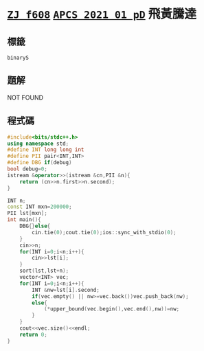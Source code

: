 # [`ZJ f608`](https://zerojudge.tw/ShowProblem?problemid=f608) [`APCS 2021 01 pD`]() 飛黃騰達
## 標籤
`binaryS` 
## 題解
NOT FOUND  

## 程式碼
```cpp
#include<bits/stdc++.h>
using namespace std;
#define INT long long int
#define PII pair<INT,INT>
#define DBG if(debug)
bool debug=0;
istream &operator>>(istream &cn,PII &n){
	return (cn>>n.first>>n.second);
}

INT n;
const INT mxn=200000;
PII lst[mxn];
int main(){
	DBG{}else{
		cin.tie(0);cout.tie(0);ios::sync_with_stdio(0);
	}
	cin>>n;
	for(INT i=0;i<n;i++){
		cin>>lst[i];
	}
	sort(lst,lst+n);
	vector<INT> vec;
	for(INT i=0;i<n;i++){
		INT &nw=lst[i].second;
		if(vec.empty() || nw>=vec.back())vec.push_back(nw);
		else{
			(*upper_bound(vec.begin(),vec.end(),nw))=nw;
		}
	}
	cout<<vec.size()<<endl;
	return 0;
}

```
